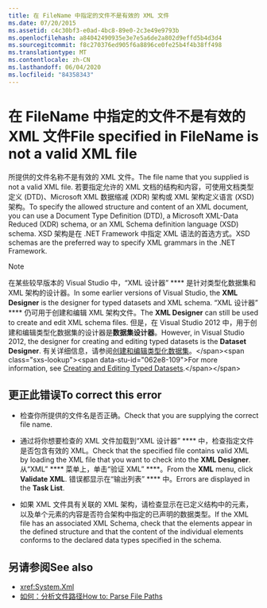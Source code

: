 ```yaml
---
title: 在 FileName 中指定的文件不是有效的 XML 文件
ms.date: 07/20/2015
ms.assetid: c4c30bf3-e0ad-4bc8-89e0-2c3e49e9793b
ms.openlocfilehash: a84042490935e3e7e5a6de2a802d9effd5b4d3d4
ms.sourcegitcommit: f8c270376ed905f6a8896ce0fe25b4f4b38ff498
ms.translationtype: MT
ms.contentlocale: zh-CN
ms.lasthandoff: 06/04/2020
ms.locfileid: "84358343"
---
```

# <a name="file-specified-in-filename-is-not-a-valid-xml-file"></a><span data-ttu-id="062e8-102">在 FileName 中指定的文件不是有效的 XML 文件</span><span class="sxs-lookup"><span data-stu-id="062e8-102">File specified in FileName is not a valid XML file</span></span>

<span data-ttu-id="062e8-103">所提供的文件名称不是有效的 XML 文件。</span><span class="sxs-lookup"><span data-stu-id="062e8-103">The file name that you supplied is not a valid XML file.</span></span> <span data-ttu-id="062e8-104">若要指定允许的 XML 文档的结构和内容，可使用文档类型定义 (DTD)、Microsoft XML 数据缩减 (XDR) 架构或 XML 架构定义语言 (XSD) 架构。</span><span class="sxs-lookup"><span data-stu-id="062e8-104">To specify the allowed structure and content of an XML document, you can use a Document Type Definition (DTD), a Microsoft XML-Data Reduced (XDR) schema, or an XML Schema definition language (XSD) schema.</span></span> <span data-ttu-id="062e8-105">XSD 架构是在 .NET Framework 中指定 XML 语法的首选方式。</span><span class="sxs-lookup"><span data-stu-id="062e8-105">XSD schemas are the preferred way to specify XML grammars in the .NET Framework.</span></span>

> [!NOTE]
> <span data-ttu-id="062e8-106">在某些较早版本的 Visual Studio 中，“XML 设计器” \*\*\*\* 是针对类型化数据集和 XML 架构的设计器。</span><span class="sxs-lookup"><span data-stu-id="062e8-106">In some earlier versions of Visual Studio, the **XML Designer** is the designer for typed datasets and XML schema.</span></span> <span data-ttu-id="062e8-107">“XML 设计器” \*\*\*\* 仍可用于创建和编辑 XML 架构文件。</span><span class="sxs-lookup"><span data-stu-id="062e8-107">The **XML Designer** can still be used to create and edit XML schema files.</span></span> <span data-ttu-id="062e8-108">但是，在 Visual Studio 2012 中，用于创建和编辑类型化数据集的设计器是**数据集设计器**。</span><span class="sxs-lookup"><span data-stu-id="062e8-108">However, in Visual Studio 2012, the designer for creating and editing typed datasets is the **Dataset Designer**.</span></span> <span data-ttu-id="062e8-109">有关详细信息，请参阅[创建和编辑类型化数据集](https://docs.microsoft.com/previous-versions/visualstudio/visual-studio-2013/314t4see(v=vs.120))。</span><span class="sxs-lookup"><span data-stu-id="062e8-109">For more information, see [Creating and Editing Typed Datasets](https://docs.microsoft.com/previous-versions/visualstudio/visual-studio-2013/314t4see(v=vs.120)).</span></span>

## <a name="to-correct-this-error"></a><span data-ttu-id="062e8-110">更正此错误</span><span class="sxs-lookup"><span data-stu-id="062e8-110">To correct this error</span></span>

- <span data-ttu-id="062e8-111">检查你所提供的文件名是否正确。</span><span class="sxs-lookup"><span data-stu-id="062e8-111">Check that you are supplying the correct file name.</span></span>

- <span data-ttu-id="062e8-112">通过将你想要检查的 XML 文件加载到“XML 设计器” \*\*\*\* 中，检查指定文件是否包含有效的 XML。</span><span class="sxs-lookup"><span data-stu-id="062e8-112">Check that the specified file contains valid XML by loading the XML file that you want to check into the **XML Designer**.</span></span> <span data-ttu-id="062e8-113">从“XML” \*\*\*\* 菜单上，单击“验证 XML” \*\*\*\*。</span><span class="sxs-lookup"><span data-stu-id="062e8-113">From the **XML** menu, click **Validate XML**.</span></span> <span data-ttu-id="062e8-114">错误都显示在“输出列表” \*\*\*\* 中。</span><span class="sxs-lookup"><span data-stu-id="062e8-114">Errors are displayed in the **Task List**.</span></span>

- <span data-ttu-id="062e8-115">如果 XML 文件具有关联的 XML 架构，请检查显示在已定义结构中的元素，以及单个元素的内容是否符合架构中指定的已声明的数据类型。</span><span class="sxs-lookup"><span data-stu-id="062e8-115">If the XML file has an associated XML Schema, check that the elements appear in the defined structure and that the content of the individual elements conforms to the declared data types specified in the schema.</span></span>

## <a name="see-also"></a><span data-ttu-id="062e8-116">另请参阅</span><span class="sxs-lookup"><span data-stu-id="062e8-116">See also</span></span>

- <xref:System.Xml>
- [<span data-ttu-id="062e8-117">如何：分析文件路径</span><span class="sxs-lookup"><span data-stu-id="062e8-117">How to: Parse File Paths</span></span>](../developing-apps/programming/drives-directories-files/how-to-parse-file-paths.md)
